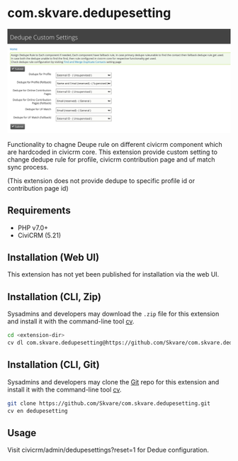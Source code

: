 # com.skvare.dedupesetting

![Screenshot](/images/screenshot.png)

Functionality to chagne Deupe rule on different civicrm component which are hardcoded in civicrm core. This extension
 provide custom setting to change dedupe rule for profile, civicrm contribution page and uf match sync process.
 
 (This extension does not provide dedupe to specific profile id or contribution page id)

## Requirements

* PHP v7.0+
* CiviCRM (5.21)

## Installation (Web UI)

This extension has not yet been published for installation via the web UI.

## Installation (CLI, Zip)

Sysadmins and developers may download the `.zip` file for this extension and
install it with the command-line tool [cv](https://github.com/civicrm/cv).

```bash
cd <extension-dir>
cv dl com.skvare.dedupesetting@https://github.com/Skvare/com.skvare.dedupesetting/archive/main.zip
```

## Installation (CLI, Git)

Sysadmins and developers may clone the [Git](https://en.wikipedia.org/wiki/Git) repo for this extension and
install it with the command-line tool [cv](https://github.com/civicrm/cv).

```bash
git clone https://github.com/Skvare/com.skvare.dedupesetting.git
cv en dedupesetting
```

## Usage

Visit civicrm/admin/dedupesettings?reset=1 for Dedue configuration.

